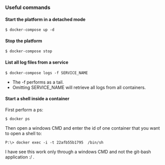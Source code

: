 
### Useful commands

#### Start the platform in a detached  mode

    $ docker-compose up -d

#### Stop the platform

    $ docker-compose stop

#### List all log files from a service

    $ docker-compose logs -f SERVICE_NAME

- The -f performs as a tail.
- Omitting SERVICE_NAME will retrieve all logs from all containers.

#### Start a shell inside a container
First perform a ps:

    $ docker ps

Then open a windows CMD and enter the id of one container that you want to open a shell to:

    P:\> docker exec -i -t 22afb55b1795  /bin/sh

I have see this work only through a windows CMD and not the git-bash application :/ .